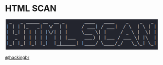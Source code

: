 # HTML SCAN

<p align="center">
    <img width="500" src="html_scan.png" alt="HTML SCAN"><p></p>
    <a href="" align="center">@hackingbr</a>
</p>
